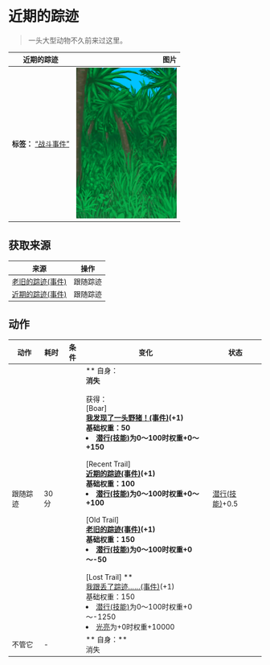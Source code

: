 # 近期的踪迹  
> 一头大型动物不久前来过这里。  
  
  近期的踪迹  |   图片   
 ----  |  ----:   
 **标签：**	[“战斗事件”](tag_FightEvent.md)  |  <img decoding="async" src="Sprite/Jungle.png" href="a.md" style="max-width:300px;max-height:300px;">   
  
## 获取来源  
来源  |  操作  
----  |  ----  
[老旧的踪迹(事件)](Event_BoarTrailOld.md)  |  跟随踪迹  
[近期的踪迹(事件)](Event_BoarTrailRecent.md)  |  跟随踪迹  
## 动作  
动作  |  耗时  |  条件  |  变化  |  状态  
----  |  ----  |  ----  |  ----  |  ----  
跟随踪迹<br>  |  30分  |    |  ** 自身：**<br>消失<br><br>** 获得： **<br>** [Boar] **<br>  [我发现了一头野猪！(事件)](Event_BoarFight.md)(+1)<br>基础权重：50<li>[潜行(技能)](Skill_Stealth.md)为0～100时权重+0～+150</li><br>** [Recent Trail] **<br>  [近期的踪迹(事件)](Event_BoarTrailRecent.md)(+1)<br>基础权重：100<li>[潜行(技能)](Skill_Stealth.md)为0～100时权重+0～+100</li><br>** [Old Trail] **<br>  [老旧的踪迹(事件)](Event_BoarTrailOld.md)(+1)<br>基础权重：150<li>[潜行(技能)](Skill_Stealth.md)为0～100时权重+0～-50</li><br>** [Lost Trail] **<br>  [我跟丢了踪迹……(事件)](Event_BoarTrailLost.md)(+1)<br>基础权重：150<li>[潜行(技能)](Skill_Stealth.md)为0～100时权重+0～-1250</li><li>[光亮](Light.md)为+0时权重+10000</li>  |  [潜行(技能)](Skill_Stealth.md)+0.5  
不管它<br>  |  -  |    |  ** 自身：**<br>消失  |    


<script>document.title="近期的踪迹 - 卡牌生存百科 Card Survival Wiki";</script>